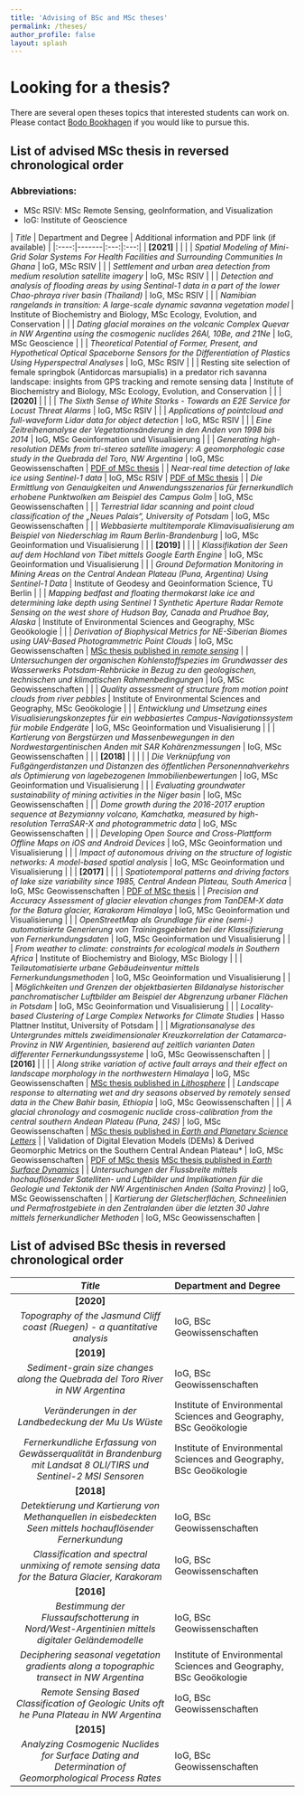```yaml
---
title: 'Advising of BSc and MSc theses'
permalink: /theses/
author_profile: false
layout: splash
---
```

# Looking for a thesis?
There are several open theses topics that interested students can work on. Please contact [Bodo Bookhagen](mailto:bodo.bookhagen@uni-potsdam.de) if you would like to pursue this.

## List of advised MSc thesis in reversed chronological order
### Abbreviations:

- MSc RSIV: MSc Remote Sensing, geoInformation, and Visualization
- IoG: Institute of Geoscience

| *Title* | Department and Degree | Additional information and PDF link (if available) |
|:----:|-------|:---:|:---:|
| **[2021]** | | |
| *Spatial Modeling of Mini-Grid Solar Systems For Health Facilities and Surrounding Communities In Ghana* |  IoG, MSc RSIV | |
| *Settlement and urban area detection from medium resolution satellite imagery* | IoG, MSc RSIV | |
| *Detection and analysis of flooding areas by using Sentinal-1 data in a part of the lower Chao-phraya river basin (Thailand)* | IoG, MSc RSIV | |
| *Namibian rangelands in transition: A large-scale dynamic savanna vegetation model* | Institute of Biochemistry and Biology, MSc Ecology, Evolution, and Conservation | |
| *Dating glacial moraines on the volcanic Complex Quevar in NW Argentina using the cosmogenic nuclides 26Al, 10Be, and 21Ne* | IoG, MSc Geoscience | |
| *Theoretical Potential of Former, Present, and Hypothetical Optical Spaceborne Sensors for the Differentiation of Plastics Using Hyperspectral Analyses* | IoG, MSc RSIV | |
| Resting site selection of female springbok (Antidorcas marsupialis) in a predator rich savanna landscape: insights from GPS tracking and remote sensing data | Institute of Biochemistry and Biology, MSc Ecology, Evolution, and Conservation | |
| **[2020]** | | |
| *The Sixth Sense of White Storks - Towards an E2E Service for Locust Threat Alarms* | IoG, MSc RSIV | |
| *Applications of pointcloud and full-waveform Lidar data for object detection* | IoG, MSc RSIV | |
| *Eine Zeitreihenanalyse der Vegetationsänderung in den Anden von 1998 bis 2014* | IoG, MSc Geoinformation und Visualisierung |  |
| *Generating high-resolution DEMs from tri-stereo satellite imagery: A geomorphologic case study in the Quebrada del Toro, NW Argentina* | IoG, MSc Geowissenschaften | [PDF of MSc thesis](http://bodobookhagen.github.io/pdf/ArianeMueting_MSc_lr.pdf) |
| *Near-real time detection of lake ice using Sentinel-1 data* | IoG, MSc RSIV | [PDF of MSc thesis](http://bodobookhagen.github.io/pdf/Mastersthesis_FelixKessler.pdf) |
| *Die Ermittlung von Genauigkeiten und Anwendungsszenarios für fernerkundlich erhobene Punktwolken am Beispiel des Campus Golm* | IoG, MSc Geowissenschaften | |
| *Terrestrial lidar scanning and point cloud classification of the „Neues Palais“, University of Potsdam* | IoG, MSc Geowissenschaften | |
| *Webbasierte multitemporale Klimavisualisierung am Beispiel von Niederschlag im Raum Berlin-Brandenburg* | IoG, MSc Geoinformation und Visualisierung | |
| **[2019]** | | |
| *Klassifikation der Seen auf dem Hochland von Tibet mittels Google Earth Engine* | IoG, MSc Geoinformation und Visualisierung | |
| *Ground Deformation Monitoring in Mining Areas on the Central Andean Plateau (Puna, Argentina) Using Sentinel-1 Data* | Institute of Geodesy and Geoinformation Science, TU Berlin | |
| *Mapping bedfast and floating thermokarst lake ice and determining lake depth using Sentinel 1 Synthetic Aperture Radar Remote Sensing on the west shore of Hudson Bay, Canada and Prudhoe Bay, Alaska* | Institute of Environmental Sciences and Geography, MSc Geoökologie | |
| *Derivation of Biophysical Metrics for NE-Siberian Biomes using UAV-Based Photogrammetric Point Clouds* | IoG, MSc Geowissenschaften | [MSc thesis published in *remote sensing*](https://www.mdpi.com/2072-4292/11/12/1447) |
| *Untersuchungen der organischen Kohlenstoffspezies im Grundwasser des Wasserwerks Potsdam-Rehbrücke in Bezug zu den geologischen, technischen und klimatischen Rahmenbedingungen* | IoG, MSc Geowissenschaften | |
| *Quality assessment of structure from motion point clouds from river pebbles* | Institute of Environmental Sciences and Geography, MSc Geoökologie | |
| *Entwicklung und Umsetzung eines Visualisierungskonzeptes für ein webbasiertes Campus-Navigationssystem für mobile Endgeräte* | IoG, MSc Geoinformation und Visualisierung | |
| *Kartierung von Bergstürzen und Massenbewegungen in den Nordwestargentinischen Anden mit SAR Kohärenzmessungen* | IoG, MSc Geowissenschaften | |
| **[2018]** | | | |
| *Die Verknüpfung von Fußgängerdistanzen und Distanzen des öffentlichen Personennahverkehrs als Optimierung von lagebezogenen Immobilienbewertungen* | IoG, MSc Geoinformation und Visualisierung | |
| *Evaluating groundwater sustainability of mining activities in the Niger basin*  | IoG, MSc Geowissenschaften | |
| *Dome growth during the 2016-2017 eruption sequence at Bezymianny volcano, Kamchatka, measured by high-resolution TerraSAR-X and photogrammetric data* | IoG, MSc Geowissenschaften | |
| *Developing Open Source and Cross-Plattform Offline Maps on iOS and Android Devices* | IoG, MSc Geoinformation und Visualisierung | |
| *Impact of autonomous driving on the structure of logistic networks: A model-based spatial analysis* | IoG, MSc Geoinformation und Visualisierung | |
| **[2017]** | | |
| *Spatiotemporal patterns and driving factors of lake size variability since 1985, Central Andean Plateau, South America* | IoG, MSc Geowissenschaften | [PDF of MSc thesis](http://bodobookhagen.github.io/pdf/Masterarbeit_NicolasWerner_25-11-2016.pdf) |
| *Precision and Accuracy Assessment of glacier elevation changes from TanDEM-X data for the Batura glacier, Karakoram Himalaya* | IoG, MSc Geoinformation und Visualisierung | |
| *OpenStreetMap als Grundlage für eine (semi-) automatisierte Generierung von Trainingsgebieten bei der Klassifizierung von Fernerkundungsdaten* | IoG, MSc Geoinformation und Visualisierung | |
| *From weather to climate: constraints for ecological models in Southern Africa* | Institute of Biochemistry and Biology, MSc Biology | |
| *Teilautomatisierte urbane Gebäudeinventur mittels Fernerkundungsmethoden* | IoG, MSc Geoinformation und Visualisierung | |
| *Möglichkeiten und Grenzen der objektbasierten Bildanalyse historischer panchromatischer Luftbilder am Beispiel der Abgrenzung urbaner Flächen in Potsdam* | IoG, MSc Geoinformation und Visualisierung | |
| *Locality-based Clustering of Large Complex Networks for Climate Studies* | Hasso Plattner Institut, University of Potsdam | |
| *Migrationsanalyse des Untergrundes mittels zweidimensionaler Kreuzkorrelation der Catamarca-Provinz in NW Argentinien, basierend auf zeitlich varianten Daten differenter Fernerkundungssysteme* | IoG, MSc Geowissenschaften |
| **[2016]** | | |
| *Along strike variation of active fault arrays and their effect on landscape morphology in the northwestern Himalaya* | IoG, MSc Geowissenschaften |  [MSc thesis published in *Lithosphere*](https://pubs.geoscienceworld.org/gsa/lithosphere/article/538472/fault-activity-tectonic-segmentation-and) |
| *Landscape response to alternating wet and dry seasons observed by remotely sensed data in the Chew Bahir basin, Ethiopia* | IoG, MSc Geowissenschaften | |
| *A glacial chronology and cosmogenic nuclide cross-calibration from the central southern Andean Plateau (Puna, 24S)* | IoG, MSc Geowissenschaften |  [MSc thesis published in *Earth and Planetary Science Letters*](https://www.sciencedirect.com/science/article/abs/pii/S0012821X18304400) |
| Validation of Digital Elevation Models (DEMs) & Derived Geomorphic Metrics on the Southern Central Andean Plateau* | IoG, MSc Geowissenschaften | [PDF of MSc thesis](http://bodobookhagen.github.io/pdf/BP_msc_thesis_final.pdf) [MSc thesis published in *Earth Surface Dynamics*](https://www.earth-surf-dynam.net/5/211/2017/) |
| *Untersuchungen der Flussbreite mittels hochauflösender Satelliten- und Luftbilder und Implikationen für die Geologie und Tektonik der NW Argentinischen Anden (Salta Provinz)* | IoG, MSc Geowissenschaften |
| *Kartierung der Gletscherflächen, Schneelinien und Permafrostgebiete in den Zentralanden über die letzten 30 Jahre mittels fernerkundlicher Methoden* | IoG, MSc Geowissenschaften |

## List of advised BSc thesis in reversed chronological order

| *Title* | Department and Degree |
|:---:|:----------|
| **[2020]** | |
| *Topography of the Jasmund Cliff coast (Ruegen) - a quantitative analysis* | IoG, BSc Geowissenschaften |
| **[2019]** | |
| *Sediment-grain size changes along the Quebrada del Toro River in NW Argentina* | IoG, BSc Geowissenschaften |
| *Veränderungen in der Landbedeckung der Mu Us Wüste* | Institute of Environmental Sciences and Geography, BSc Geoökologie |
| *Fernerkundliche Erfassung von Gewässerqualität in Brandenburg mit Landsat 8 OLI/TIRS und Sentinel-2 MSI Sensoren* | Institute of Environmental Sciences and Geography, BSc Geoökologie |
| **[2018]** | |
| *Detektierung und Kartierung von Methanquellen in eisbedeckten Seen mittels hochauflösender Fernerkundung* | IoG, BSc Geowissenschaften |
| *Classification and spectral unmixing of remote sensing data for the Batura Glacier, Karakoram* | IoG, BSc Geowissenschaften |
| **[2016]** | | | |
| *Bestimmung der Flussaufschotterung in Nord/West-Argentinien mittels digitaler Geländemodelle* | IoG, BSc Geowissenschaften |
| *Deciphering seasonal vegetation gradients along a topographic transect in NW Argentina* | Institute of Environmental Sciences and Geography, BSc Geoökologie |
| *Remote Sensing Based Classification of Geologic Units oft he Puna Plateau in NW Argentina* | IoG, BSc Geowissenschaften |
| **[2015]** | |
| *Analyzing Cosmogenic Nuclides for Surface Dating and Determination of Geomorphological Process Rates* | IoG, BSc Geowissenschaften |
